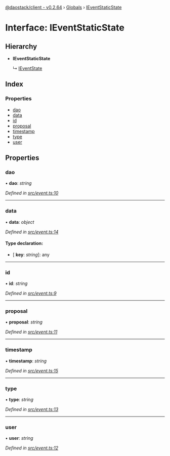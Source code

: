 [@daostack/client - v0.2.64](../README.md) › [Globals](../globals.md) › [IEventStaticState](ieventstaticstate.md)

# Interface: IEventStaticState

## Hierarchy

* **IEventStaticState**

  ↳ [IEventState](ieventstate.md)

## Index

### Properties

* [dao](ieventstaticstate.md#dao)
* [data](ieventstaticstate.md#data)
* [id](ieventstaticstate.md#id)
* [proposal](ieventstaticstate.md#proposal)
* [timestamp](ieventstaticstate.md#timestamp)
* [type](ieventstaticstate.md#type)
* [user](ieventstaticstate.md#user)

## Properties

###  dao

• **dao**: *string*

*Defined in [src/event.ts:10](https://github.com/dorgtech/client/blob/74940d1/src/event.ts#L10)*

___

###  data

• **data**: *object*

*Defined in [src/event.ts:14](https://github.com/dorgtech/client/blob/74940d1/src/event.ts#L14)*

#### Type declaration:

* \[ **key**: *string*\]: any

___

###  id

• **id**: *string*

*Defined in [src/event.ts:9](https://github.com/dorgtech/client/blob/74940d1/src/event.ts#L9)*

___

###  proposal

• **proposal**: *string*

*Defined in [src/event.ts:11](https://github.com/dorgtech/client/blob/74940d1/src/event.ts#L11)*

___

###  timestamp

• **timestamp**: *string*

*Defined in [src/event.ts:15](https://github.com/dorgtech/client/blob/74940d1/src/event.ts#L15)*

___

###  type

• **type**: *string*

*Defined in [src/event.ts:13](https://github.com/dorgtech/client/blob/74940d1/src/event.ts#L13)*

___

###  user

• **user**: *string*

*Defined in [src/event.ts:12](https://github.com/dorgtech/client/blob/74940d1/src/event.ts#L12)*
